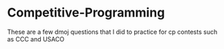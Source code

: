 # Competitive-Programming
These are a few dmoj questions that I did to practice for cp contests such as CCC and USACO

